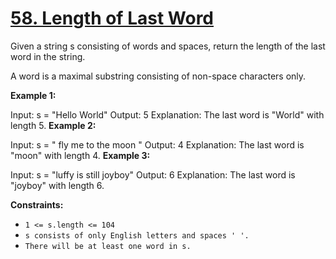 # [58. Length of Last Word](https://leetcode.com/problems/length-of-last-word/)

Given a string s consisting of words and spaces, return the length of the last word in the string.

A word is a maximal 
substring
 consisting of non-space characters only.

 

**Example 1:**

Input: s = "Hello World"
Output: 5
Explanation: The last word is "World" with length 5.
**Example 2:**

Input: s = "   fly me   to   the moon  "
Output: 4
Explanation: The last word is "moon" with length 4.
**Example 3:**

Input: s = "luffy is still joyboy"
Output: 6
Explanation: The last word is "joyboy" with length 6.
 

**Constraints:**

- `1 <= s.length <= 104`
- `s consists of only English letters and spaces ' '.`
- `There will be at least one word in s.`
